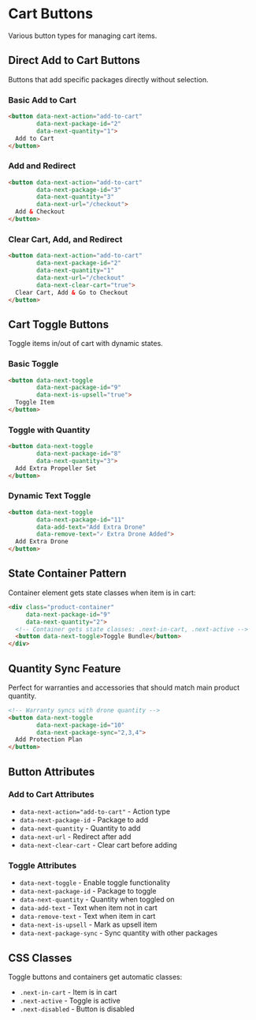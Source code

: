 # Cart Buttons

Various button types for managing cart items.

## Direct Add to Cart Buttons

Buttons that add specific packages directly without selection.

### Basic Add to Cart

```html
<button data-next-action="add-to-cart"
        data-next-package-id="2"
        data-next-quantity="1">
  Add to Cart
</button>
```

### Add and Redirect

```html
<button data-next-action="add-to-cart"
        data-next-package-id="3"
        data-next-quantity="3"
        data-next-url="/checkout">
  Add & Checkout
</button>
```

### Clear Cart, Add, and Redirect

```html
<button data-next-action="add-to-cart"
        data-next-package-id="2"
        data-next-quantity="1"
        data-next-url="/checkout"
        data-next-clear-cart="true">
  Clear Cart, Add & Go to Checkout
</button>
```

## Cart Toggle Buttons

Toggle items in/out of cart with dynamic states.

### Basic Toggle

```html
<button data-next-toggle
        data-next-package-id="9"
        data-next-is-upsell="true">
  Toggle Item
</button>
```

### Toggle with Quantity

```html
<button data-next-toggle
        data-next-package-id="8"
        data-next-quantity="3">
  Add Extra Propeller Set
</button>
```

### Dynamic Text Toggle

```html
<button data-next-toggle
        data-next-package-id="11"
        data-add-text="Add Extra Drone"
        data-remove-text="✓ Extra Drone Added">
  Add Extra Drone
</button>
```

## State Container Pattern

Container element gets state classes when item is in cart:

```html
<div class="product-container"
     data-next-package-id="9"
     data-next-quantity="2">
  <!-- Container gets state classes: .next-in-cart, .next-active -->
  <button data-next-toggle>Toggle Bundle</button>
</div>
```

## Quantity Sync Feature

Perfect for warranties and accessories that should match main product quantity.

```html
<!-- Warranty syncs with drone quantity -->
<button data-next-toggle 
        data-next-package-id="10" 
        data-next-package-sync="2,3,4">
  Add Protection Plan
</button>
```

## Button Attributes

### Add to Cart Attributes
- `data-next-action="add-to-cart"` - Action type
- `data-next-package-id` - Package to add
- `data-next-quantity` - Quantity to add
- `data-next-url` - Redirect after add
- `data-next-clear-cart` - Clear cart before adding

### Toggle Attributes
- `data-next-toggle` - Enable toggle functionality
- `data-next-package-id` - Package to toggle
- `data-next-quantity` - Quantity when toggled on
- `data-add-text` - Text when item not in cart
- `data-remove-text` - Text when item in cart
- `data-next-is-upsell` - Mark as upsell item
- `data-next-package-sync` - Sync quantity with other packages

## CSS Classes

Toggle buttons and containers get automatic classes:
- `.next-in-cart` - Item is in cart
- `.next-active` - Toggle is active
- `.next-disabled` - Button is disabled